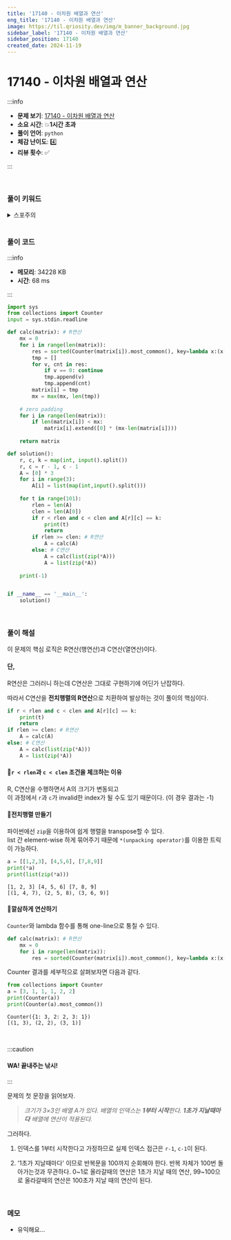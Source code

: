 ```yaml
---
title: '17140 - 이차원 배열과 연산'
eng_title: '17140 - 이차원 배열과 연산'
image: https://til.qriosity.dev/img/m_banner_background.jpg
sidebar_label: '17140 - 이차원 배열과 연산'
sidebar_position: 17140
created_date: 2024-11-19
---
```


# 17140 - 이차원 배열과 연산

:::info

- **문제 보기**: [17140 - 이차원 배열과 연산](https://www.acmicpc.net/problem/17140)
- **소요 시간**: 💥**1시간 초과**
- **풀이 언어**: `python`
- **체감 난이도**: 4️⃣
- **리뷰 횟수**: ✅

:::

<br />

### 풀이 키워드

<details>
<summary>스포주의</summary>

`구현`

</details>

<br />

### 풀이 코드

:::info

- **메모리**: 34228 KB
- **시간**: 68 ms

:::

```python
import sys
from collections import Counter
input = sys.stdin.readline

def calc(matrix): # R연산
    mx = 0
    for i in range(len(matrix)):
        res = sorted(Counter(matrix[i]).most_common(), key=lambda x:(x[1], x[0]))
        tmp = []
        for v, cnt in res:
            if v == 0: continue
            tmp.append(v)
            tmp.append(cnt)
        matrix[i] = tmp
        mx = max(mx, len(tmp))
    
    # zero padding
    for i in range(len(matrix)):
        if len(matrix[i]) < mx:
            matrix[i].extend([0] * (mx-len(matrix[i])))
    
    return matrix

def solution():
    r, c, k = map(int, input().split())
    r, c = r - 1, c - 1
    A = [0] * 3
    for i in range(3):
        A[i] = list(map(int,input().split()))
    
    for t in range(101):
        rlen = len(A)
        clen = len(A[0])
        if r < rlen and c < clen and A[r][c] == k:
            print(t)
            return
        if rlen >= clen: # R연산
            A = calc(A)
        else: # C연산
            A = calc(list(zip(*A)))
            A = list(zip(*A))
            
    print(-1)


if __name__ == '__main__':
    solution()
```

<br />

### 풀이 해설

이 문제의 핵심 로직은 R연산(행연산)과 C연산(열연산)이다.

#### 단,

R연산은 그러러니 하는데 C연산은 그대로 구현하기에 어딘가 난잡하다.

따라서 C연산을 **전치행렬의 R연산**으로 치환하여 발상하는 것이 풀이의 핵심이다.

```python
if r < rlen and c < clen and A[r][c] == k:
    print(t)
    return
if rlen >= clen: # R연산
    A = calc(A)
else: # C연산
    A = calc(list(zip(*A)))
    A = list(zip(*A))
```

#### 📌`r < rlen`과 `c < clen` 조건을 체크하는 이유

R, C연산을 수행하면서 A의 크기가 변동되고<br />
이 과정에서 `r`과 `c`가 invalid한 index가 될 수도 있기 때문이다. (이 경우 결과는 -1)

#### 📌전치행렬 만들기

파이썬에선 `zip`을 이용하여 쉽게 행렬을 transpose할 수 있다.<br />
list 간 element-wise 하게 묶어주기 때문에 `*(unpacking operator)`를 이용한 트릭이 가능하다.

```python
a = [[1,2,3], [4,5,6], [7,8,9]]
print(*a)
print(list(zip(*a)))
```
```text title="결과"
[1, 2, 3] [4, 5, 6] [7, 8, 9]
[(1, 4, 7), (2, 5, 8), (3, 6, 9)]
````

#### 📌깔삼하게 연산하기
`Counter`와 lambda 함수를 통해 one-line으로 퉁칠 수 있다.

```python
def calc(matrix): # R연산
    mx = 0
    for i in range(len(matrix)):
        res = sorted(Counter(matrix[i]).most_common(), key=lambda x:(x[1], x[0]))
```

Counter 결과를 세부적으로 살펴보자면 다음과 같다.

```python
from collections import Counter
a = [3, 1, 1, 1, 2, 2]
print(Counter(a))
print(Counter(a).most_common())
```
```text title="결과"
Counter({1: 3, 2: 2, 3: 1})
[(1, 3), (2, 2), (3, 1)]
```

<br />

:::caution

#### WA! 끝내주는 낚시!

:::

문제의 첫 문장을 읽어보자.

> *크기가 3×3인 배열 A가 있다. 배열의 인덱스는 **1부터 시작**한다. **1초가 지날때마다** 배열에 연산이 적용된다.*

그러하다.

1. 인덱스를 1부터 시작한다고 가정하므로 실제 인덱스 접근은 `r-1`, `c-1`이 된다.

2. '1초가 지날때마다' 이므로 반복문을 100까지 순회해야 한다. 반복 자체가 100번 돌아가는것과 무관하다. 0~1로 올라갈때의 연산은 1초가 지날 때의 연산, 99~100으로 올라갈때의 연산은 100초가 지날 때의 연산이 된다.

<br />

### 메모

- 유익해요...